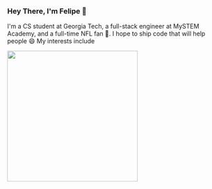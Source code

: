### Hey There, I'm Felipe 👋

I'm a CS student at Georgia Tech, a full-stack engineer at MySTEM Academy, and a full-time NFL fan 🏈.
I hope to ship code that will help people 😄
My interests include

<div id="header" align="left">
  <img src="https://media.giphy.com/media/cFdHXXm5GhJsc/giphy.gif" width="300" />
</div>




<!--
**felipe16030/felipe16030** is a ✨ _special_ ✨ repository because its `README.md` (this file) appears on your GitHub profile.

Here are some ideas to get you started:

- 🔭 I’m currently working on ...
- 🌱 I’m currently learning ...
- 👯 I’m looking to collaborate on ...
- 🤔 I’m looking for help with ...
- 💬 Ask me about ...
- 📫 How to reach me: ...
- 😄 Pronouns: ...
- ⚡ Fun fact: ...
-->
